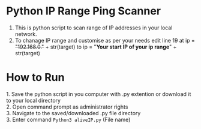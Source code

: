 # Python IP Range Ping Scanner
1. This is python script to scan range of IP addresses in your local network.
2. To chanage IP range and customise as per your needs edit line 19 at ip = ~~"192.168.0."~~ + str(target) to ip = "**Your start IP of your ip range**" + str(target)

<h1>How to Run</h1>
1. Save the python script in you computer with .py extention or download it to your local directory<br>
2. Open command prompt as administrator rights<br>
3. Navigate to the saved/downloaded .py file directory<br>
3. Enter command <code>Python3 aliveIP.py</code> (File name)<br>

